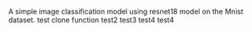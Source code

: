 A simple image classification model using resnet18 model on the Mnist dataset.
test clone function
test2
test3
test4
test4